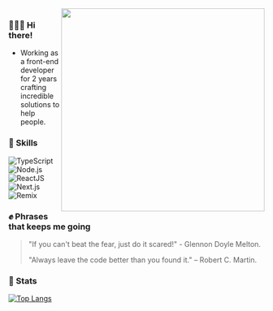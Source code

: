 <img align="right" width="400" src="./Javascript_Isometric.png">

### 🙋🏻‍♂️ Hi there!
 - Working as a front-end developer for 2 years crafting incredible solutions to help people.

### 🚀 Skills
![TypeScript](https://img.shields.io/badge/TypeScript-007ACC?style=for-the-badge&logo=typescript&logoColor=white)
![Node.js](https://img.shields.io/badge/Node.js-43853D?style=for-the-badge&logo=node.js&logoColor=white)
![ReactJS](https://img.shields.io/badge/React-20232A?style=for-the-badge&logo=react&logoColor=61DAFB)
![Next.js](https://img.shields.io/badge/next.js-000000?style=for-the-badge&logo=next.js&logoColor=white)
![Remix](https://img.shields.io/badge/remix-212121?style=for-the-badge&logo=remix&logoColor=white)

### ✊ Phrases that keeps me going
> "If you can't beat the fear, just do it scared!" - Glennon Doyle Melton.
> 
> "Always leave the code better than you found it." – Robert C. Martin.

### 🌟 Stats
[![Top Langs](https://github-readme-stats.vercel.app/api/top-langs/?username=jvzaniolo&theme=ayu-mirage&layout=compact)](https://github.com/anuraghazra/github-readme-stats)
